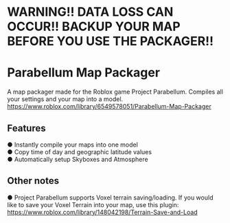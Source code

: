 # WARNING!! DATA LOSS CAN OCCUR!! BACKUP YOUR MAP BEFORE YOU USE THE PACKAGER!!

# Parabellum Map Packager
A map packager made for the Roblox game Project Parabellum. Compiles all your settings and your map into a model. https://www.roblox.com/library/6549578051/Parabellum-Map-Packager

## Features
● Instantly compile your maps into one model<br/>
● Copy time of day and geographic latitude values<br/>
● Automatically setup Skyboxes and Atmosphere

## Other notes
● Project Parabellum supports Voxel terrain saving/loading. If you would like to save your Voxel Terrain into your map, use this plugin: https://www.roblox.com/library/148042198/Terrain-Save-and-Load
